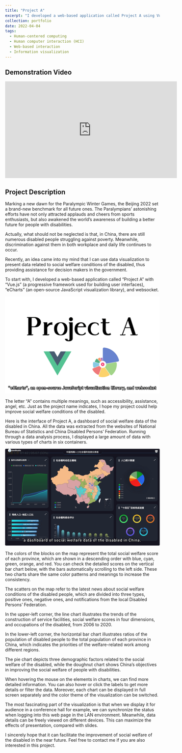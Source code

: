 ```yaml
---
title: "Project A"
excerpt: "I developed a web-based application called Project A using Vue.js, eCharts, and websocket to visualize the social welfare data of the disabled population in China.<br/><img src='/images/Project-A-2.png' width='400'><br/>"
collection: portfolio
date: 2022-04-04
tags:
  - Human-centered computing
  - Human computer interaction (HCI)
  - Web-based interaction
  - Information visualization
---
```


## Demonstration Video

<iframe width="560" height="315" src="https://www.youtube.com/embed/WQNR--tgMC4?si=mPNmPJcieOALsqQH" title="YouTube video player" frameborder="0" allow="accelerometer; autoplay; clipboard-write; encrypted-media; gyroscope; picture-in-picture; web-share" referrerpolicy="strict-origin-when-cross-origin" allowfullscreen></iframe>

## Project Description

Marking a new dawn for the Paralympic Winter Games, the Beijing 2022 set a brand-new benchmark for all future ones. The Paralympians’ astonishing efforts have not only attracted applauds and cheers from sports enthusiasts, but also awakened the world’s awareness of building a better future for people with disabilities.

Actually, what should not be neglected is that, in China, there are still numerous disabled people struggling against poverty. Meanwhile, discrimination against them in both workplace and daily life continues to occur.

Recently, an idea came into my mind that I can use data visualization to present data related to social welfare conditions of the disabled, thus providing assistance for decision makers in the government.

To start with, I developed a web-based application called “Project A” with “Vue.js” (a progressive framework used for building user interfaces), “eCharts” (an open-source JavaScript visualization library), and websocket.

<p align="center">
  <img src="/images/Project-A-1.png" alt="Project-A-1" width="600"/>
</p>

The letter “A” contains multiple meanings, such as accessibility, assistance, angel, etc. Just as the project name indicates, I hope my project could help improve social welfare conditions of the disabled.

Here is the interface of Project A, a dashboard of social welfare data of the disabled in China. All the data was extracted from the websites of National Bureau of Statistics and China Disabled Persons’ Federation. Running through a data analysis process, I displayed a large amount of data with various types of charts in six containers.

<p align="center">
  <img src="/images/Project-A-2.png" alt="Project-A-2" width="600"/>
</p>

The colors of the blocks on the map represent the total social welfare score of each province, which are shown in a descending order with blue, cyan, green, orange, and red. You can check the detailed scores on the vertical bar chart below, with the bars automatically scrolling to the left side. These two charts share the same color patterns and meanings to increase the consistency.

The scatters on the map refer to the latest news about social welfare conditions of the disabled people, which are divided into three types, positive ones, negative ones, and notifications from the local Disabled Persons’ Federation.

In the upper-left corner, the line chart illustrates the trends of the construction of service facilities, social welfare scores in four dimensions, and occupations of the disabled, from 2006 to 2020.

In the lower-left corner, the horizontal bar chart illustrates ratios of the population of disabled people to the total population of each province in China, which indicates the priorities of the welfare-related work among different regions.

The pie chart depicts three demographic factors related to the social welfare of the disabled, while the doughnut chart shows China’s objectives in improving the social welfare of people with disabilities.

When hovering the mouse on the elements in charts, we can find more detailed information. You can also hover or click the labels to get more details or filter the data. Moreover, each chart can be displayed in full screen separately and the color theme of the visualization can be switched.

The most fascinating part of the visualization is that when we display it for audience in a conference hall for example, we can synchronize the status when logging into this web page in the LAN environment. Meanwhile, data details can be freely viewed on different devices. This can maximize the effects of presentation, compared with slides.

I sincerely hope that it can facilitate the improvement of social welfare of the disabled in the near future. Feel free to contact me if you are also interested in this project.
